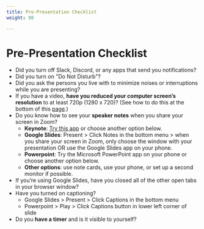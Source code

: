 ```yaml
---
title: Pre-Presentation Checklist
weight: 98

---
```


# Pre-Presentation Checklist

- Did you turn off Slack, Discord, or any apps that send you notifications?
- Did you turn on "Do Not Disturb"?
- Did you ask the persons you live with to minimize noises or interruptions while you are presenting?
- If you have a video, **have you reduced your computer screen’s resolution** to at least 720p (1280 x 720)? (See how to do this at the bottom of this [page](/docs/thesis-presentations/guide-for-students).)
- Do you know how to see your **speaker notes** when you share your screen in Zoom?
	- **Keynote**: [Try this app](https://support.apple.com/en-us/HT204378) or choose another option below.
	- **Google Slides**: Present > Click Notes in the bottom menu > when you share your screen in Zoom, only choose the window with your presentation OR use the Google Slides app on your phone.
	- **Powerpoint**: Try the Microsoft PowerPoint app on your phone or choose another option below.
	- **Other options**: use note cards, use your phone, or set up a second monitor if possible.
- If you’re using Google Slides, have you closed all of the other open tabs in your browser window?
- Have you turned on captioning?
	- Google Slides > Present > Click Captions in the bottom menu
	- Powerpoint > Play > Click Captions button in lower left corner of slide
- Do you **have a timer** and is it visible to yourself?
